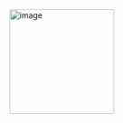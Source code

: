 <img width="185" alt="image" src="https://github.com/mkhoatd/nvim/assets/75836068/60dc31a5-2a74-47e3-bd8a-c8667d988add">
